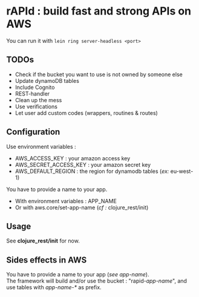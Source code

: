 # rAPId : build fast and strong APIs on AWS
You can run it with `lein ring server-headless <port>`

## TODOs
+ Check if the bucket you want to use is not owned by someone else
+ Update dynamoDB tables
+ Include Cognito
+ REST-handler
+ Clean up the mess
+ Use verifications
+ Let user add custom codes (wrappers, routines & routes)

## Configuration
Use environment variables :
+ AWS_ACCESS_KEY : your amazon access key
+ AWS_SECRET_ACCESS_KEY : your amazon secret key
+ AWS_DEFAULT_REGION : the region for dynamodb tables (_ex:_ eu-west-1)

You have to provide a name to your app. 
+ With environment variables : APP_NAME
+ Or with aws.core/set-app-name (_cf :_ clojure_rest/init)

## Usage 
See **clojure_rest/init** for now.

## Sides effects in AWS
You have to provide a name to your app (_see app-name_).  
The framework will build and/or use the bucket : "rapid-_app-name_", and use tables with _app-name-*_ as prefix.
